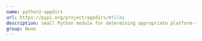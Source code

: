 ```yaml
---
name: python2-appdirs
url: https://pypi.org/project/appdirs/#files
description: small Python module for determining appropriate platform-specific dirs, e.g. a "user data dir". URL : https://pypi.org/project/appdirs/#files Groups : None
group: None
---
```

